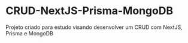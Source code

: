 # CRUD-NextJS-Prisma-MongoDB
Projeto criado para estudo visando desenvolver um CRUD com NextJS, Prisma e MongoDB
